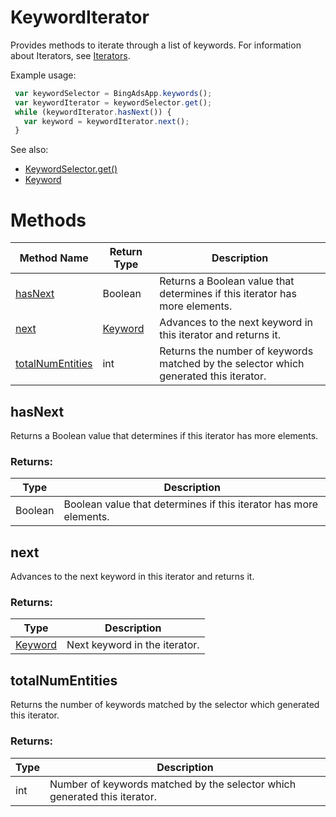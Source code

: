 # KeywordIterator
Provides methods to iterate through a list of keywords. For information about Iterators, see [Iterators](../concepts/iterators).

Example usage:
```javascript
 var keywordSelector = BingAdsApp.keywords();
 var keywordIterator = keywordSelector.get();
 while (keywordIterator.hasNext()) {
   var keyword = keywordIterator.next();
 }
```

See also:

- [KeywordSelector.get()](./KeywordSelector#get)
- [Keyword](./Keyword)


# Methods
|Method Name|Return Type|Description|
|-|-|-
[hasNext](#hasnext)|Boolean|Returns a Boolean value that determines if this iterator has more elements.
[next](#next)|[Keyword](./Keyword)|Advances to the next keyword in this iterator and returns it.
[totalNumEntities](#totalnumentities)|int|Returns the number of keywords matched by the selector which generated this iterator.

## <a name="hasnext"></a>hasNext
Returns a Boolean value that determines if this iterator has more elements.

### Returns:
|Type|Description|
|-|-
Boolean|Boolean value that determines if this iterator has more elements.

## <a name="next"></a>next
Advances to the next keyword in this iterator and returns it.

### Returns:
|Type|Description|
|-|-
[Keyword](./Keyword)|Next keyword in the iterator.

## <a name="totalnumentities"></a>totalNumEntities
Returns the number of keywords matched by the selector which generated this iterator. 

### Returns:
|Type|Description|
|-|-
int|Number of keywords matched by the selector which generated this iterator.

